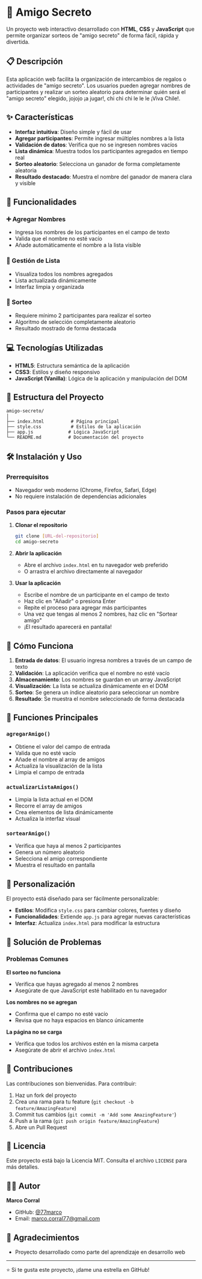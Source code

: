 # 🤝 Amigo Secreto

Un proyecto web interactivo desarrollado con **HTML**, **CSS** y **JavaScript** que permite organizar sorteos de "amigo secreto" de forma fácil, rápida y divertida.

## 📋 Descripción

Esta aplicación web facilita la organización de intercambios de regalos o actividades de "amigo secreto". Los usuarios pueden agregar nombres de participantes y realizar un sorteo aleatorio para determinar quién será el "amigo secreto" elegido, jojojo ¡a jugar!, chi chi chi le le le ¡Viva Chile!.

## ✨ Características

- **Interfaz intuitiva**: Diseño simple y fácil de usar
- **Agregar participantes**: Permite ingresar múltiples nombres a la lista
- **Validación de datos**: Verifica que no se ingresen nombres vacíos
- **Lista dinámica**: Muestra todos los participantes agregados en tiempo real
- **Sorteo aleatorio**: Selecciona un ganador de forma completamente aleatoria
- **Resultado destacado**: Muestra el nombre del ganador de manera clara y visible

## 🚀 Funcionalidades

### ➕ Agregar Nombres
- Ingresa los nombres de los participantes en el campo de texto
- Valida que el nombre no esté vacío
- Añade automáticamente el nombre a la lista visible

### 📝 Gestión de Lista
- Visualiza todos los nombres agregados
- Lista actualizada dinámicamente
- Interfaz limpia y organizada

### 🎲 Sorteo
- Requiere mínimo 2 participantes para realizar el sorteo
- Algoritmo de selección completamente aleatorio
- Resultado mostrado de forma destacada

## 💻 Tecnologías Utilizadas

- **HTML5**: Estructura semántica de la aplicación
- **CSS3**: Estilos y diseño responsivo
- **JavaScript (Vanilla)**: Lógica de la aplicación y manipulación del DOM

## 📁 Estructura del Proyecto

```
amigo-secreto/
│
├── index.html          # Página principal
├── style.css           # Estilos de la aplicación
├── app.js             # Lógica JavaScript
└── README.md          # Documentación del proyecto
```

## 🛠️ Instalación y Uso

### Prerrequisitos
- Navegador web moderno (Chrome, Firefox, Safari, Edge)
- No requiere instalación de dependencias adicionales

### Pasos para ejecutar

1. **Clonar el repositorio**
   ```bash
   git clone [URL-del-repositorio]
   cd amigo-secreto
   ```

2. **Abrir la aplicación**
   - Abre el archivo `index.html` en tu navegador web preferido
   - O arrastra el archivo directamente al navegador

3. **Usar la aplicación**
   - Escribe el nombre de un participante en el campo de texto
   - Haz clic en "Añadir" o presiona Enter
   - Repite el proceso para agregar más participantes
   - Una vez que tengas al menos 2 nombres, haz clic en "Sortear amigo"
   - ¡El resultado aparecerá en pantalla!

## 🎯 Cómo Funciona

1. **Entrada de datos**: El usuario ingresa nombres a través de un campo de texto
2. **Validación**: La aplicación verifica que el nombre no esté vacío
3. **Almacenamiento**: Los nombres se guardan en un array JavaScript
4. **Visualización**: La lista se actualiza dinámicamente en el DOM
5. **Sorteo**: Se genera un índice aleatorio para seleccionar un nombre
6. **Resultado**: Se muestra el nombre seleccionado de forma destacada

## 🔧 Funciones Principales

### `agregarAmigo()`
- Obtiene el valor del campo de entrada
- Valida que no esté vacío
- Añade el nombre al array de amigos
- Actualiza la visualización de la lista
- Limpia el campo de entrada

### `actualizarListaAmigos()`
- Limpia la lista actual en el DOM
- Recorre el array de amigos
- Crea elementos de lista dinámicamente
- Actualiza la interfaz visual

### `sortearAmigo()`
- Verifica que haya al menos 2 participantes
- Genera un número aleatorio
- Selecciona el amigo correspondiente
- Muestra el resultado en pantalla

## 🎨 Personalización

El proyecto está diseñado para ser fácilmente personalizable:

- **Estilos**: Modifica `style.css` para cambiar colores, fuentes y diseño
- **Funcionalidades**: Extiende `app.js` para agregar nuevas características
- **Interfaz**: Actualiza `index.html` para modificar la estructura

## 🐛 Solución de Problemas

### Problemas Comunes

**El sorteo no funciona**
- Verifica que hayas agregado al menos 2 nombres
- Asegúrate de que JavaScript esté habilitado en tu navegador

**Los nombres no se agregan**
- Confirma que el campo no esté vacío
- Revisa que no haya espacios en blanco únicamente

**La página no se carga**
- Verifica que todos los archivos estén en la misma carpeta
- Asegúrate de abrir el archivo `index.html`

## 🤝 Contribuciones

Las contribuciones son bienvenidas. Para contribuir:

1. Haz un fork del proyecto
2. Crea una rama para tu feature (`git checkout -b feature/AmazingFeature`)
3. Commit tus cambios (`git commit -m 'Add some AmazingFeature'`)
4. Push a la rama (`git push origin feature/AmazingFeature`)
5. Abre un Pull Request

## 📝 Licencia

Este proyecto está bajo la Licencia MIT. Consulta el archivo `LICENSE` para más detalles.

## 👨‍💻 Autor

**Marco Corral**
- GitHub: [@77marco](https://github.com/77marco)
- Email: marco.corral77@gmail.com

## 🙏 Agradecimientos

- Proyecto desarrollado como parte del aprendizaje en desarrollo web

---

⭐ Si te gusta este proyecto, ¡dame una estrella en GitHub!